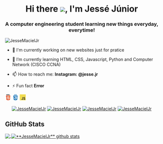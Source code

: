 <!--
**JesseMacielJr/JesseMacielJr** is a ✨ _special_ ✨ repository because its `README.md` (this file) appears on your GitHub profile.
-->
<h1 align="center">Hi there <img src="https://raw.githubusercontent.com/kaueMarques/kaueMarques/master/hi.gif" width="30px">, I'm Jessé Júnior</h1>
<h3 align="center">A computer engineering student learning new things everyday, everytime!</h3>
<p align="left"> <img src="https://komarev.com/ghpvc/?username=JesseMacielJr&style=flat-square&color=blueviolet" alt="JesseMacielJr" /> </p>

- 🔭 I'm currently working on new websites just for pratice

- 🌱 I’m currently learning HTML, CSS, Javascript, Python and Computer Network (CISCO CCNA)

- 📫 How to reach me: **Instagram: @jesse.jr**

- ⚡ Fun fact **Error**

<p align="left">
<img src="https://raw.githubusercontent.com/devicons/devicon/master/icons/html5/html5-original-wordmark.svg" alt="html5"  width="20" height="20"/>
<img src="https://raw.githubusercontent.com/devicons/devicon/master/icons/css3/css3-plain-wordmark.svg" alt="css3"  width="20" height="20"/>
<img src="https://raw.githubusercontent.com/devicons/devicon/master/icons/javascript/javascript-original.svg" alt="javascript" width="20" height="20"/>
</p>

<p align="center">
<a href="https://www.linkedin.com/in/jesse-junior/" target="_blank"><img align="center" src="https://cdn.jsdelivr.net/npm/simple-icons@3.0.1/icons/linkedin.svg" alt="JesseMacielJr" height="20" width="20" /></a>
<a href="https://pt.stackoverflow.com/users/164675/jess%c3%a9-j%c3%banior" target="_blank"><img align="center" src="https://cdn.jsdelivr.net/npm/simple-icons@3.0.1/icons/stackoverflow.svg" alt="JesseMacielJr" height="20" width="20" /></a>
<a href="https://facebook.com/jesse.junior.444" target="_blank"><img align="center" src="https://cdn.jsdelivr.net/npm/simple-icons@3.0.1/icons/facebook.svg" alt="JesseMacielJr" height="20" width="20" /></a>
<a href="https://instagram.com/jesse.jr" target="_blank"><img align="center" src="https://cdn.jsdelivr.net/npm/simple-icons@3.0.1/icons/instagram.svg" alt="JesseMacielJr" height="20" width="20" /></a>
</p>

## **GitHub Stats**
<a href="https://github.com/Gurupreet">
  <img align="center" src="https://github-readme-stats.vercel.app/api/top-langs/?username=JesseMacielJr&theme=merko&hide_langs_below=1" />
</a>
<a href="https://github.com/Gurupreet">
 <img align="center" src="https://github-readme-stats.vercel.app/api?username=JesseMacielJr&show_icons=true&theme=merko&line_height=27" alt="**JesseMacielJr** github stats"/>
</a>

<!--
Here are some ideas to get you started:

- 🔭 I’m currently working on ...
- 🌱 I’m currently learning ...
- 👯 I’m looking to collaborate on ...
- 🤔 I’m looking for help with ...
- 💬 Ask me about ...
- 📫 How to reach me: ...
- 😄 Pronouns: ...
- ⚡ Fun fact: ...
-->
